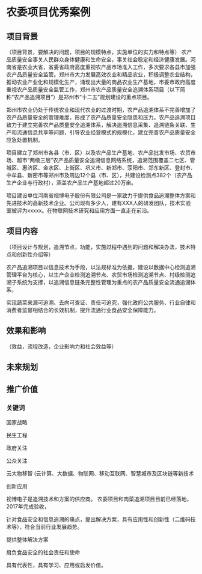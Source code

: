 
# 农委项目优秀案例

## 项目背景

（项目背景，要解决的问题，项目的规模特点，实施单位的实力和特点等）
农产品质量安全事关人民群众身体健康和生命安全，事关社会稳定和经济健康发展。河南省是农业大省，省委省政府高度重视农产品市场准入工作，多次要求各县市加强农产品质量安全监管。郑州市大力发展高效农业和精品农业，积极调整农业结构，推动农业产业化和规模化生产，涌现出大量的商品农业生产基地，市委市政府高度重视农产品质量安全监管工作，郑州市农产品质量安全追溯体系项目（以下简称“农产品追溯项目”）是郑州市“十二五”规划建设的重点项目。

郑州市农业仍处于传统农业和现代农业的过渡时期，农产品追溯体系不完善增加了农产品质量安全的管理难度，形成了农产品质量安全隐患和压力。农产品追溯项目致力于建立完善农产品质量安全追溯体系，解决追溯信息采集、追溯链条关联、生产和流通信息共享等问题，引导农业经营模式的规模化，建立完善农产品质量安全应急处置机制。

项目建立了郑州市各县（市、区）以及农产品生产基地、农产品批发市场、农贸市场、超市“两级三层”农产品质量安全追溯信息网络系统，追溯范围覆盖二七区、管城区、惠济区、金水区、上街区、巩义市、新郑市、荥阳市、郑东新区、登封市、中牟县、新密市等郑州市及周边12个县（市、区），共建设检测点382个（农产品生产企业与行政村），涵盖农产品生产基地超过20万亩。

项目建设单位河南省视博电子股份有限公司是一家致力于提供食品追溯整体方案和先进技术的高新技术企业。公司现有多少人，建有XXX人的研发团队，技术实验室被评为xxxxx。在物联网技术研究和应用方面一直走在前沿。


##  项目内容
（项目设计与规划，追溯节点，功能，实施过程中遇到的问题和解决办法，技术特点和创新性介绍等）

农产品追溯项目以信息技术为手段，以法规标准为依据，建设以数据中心检测追溯管理平台为核心，以生产企业检测追溯节点、农贸市场检测追溯节点、村级检测追溯子系统为支撑，以追溯信息链条完整性管理为重点的农产品质量安全流通追溯体系，

实现蔬菜来源可追溯、去向可查证、责任可追究，强化政府公共服务、行业自律和消费者监督相结合的长效机制，提升流通行业食品安全保障能力。








## 效果和影响
（效益，流程改造，企业影响力和社会效益等）





## 未来规划



## 推广价值









### 关键词

国家战略

民生工程

政府关注

公众关注

云大物移智 (云计算、大数据、物联网、移动互联网、智慧城市及区块链等新技术

创新应用

视博电子是追溯技术和方案的供应商。
农委项目和肉菜追溯项目目前已经落地，2017年完成验收，

针对食品安全和信息追溯的痛点，提出解决方案，具有应用性和创新性（二维码技术等），符合当前行业发展趋势。

提供整体解决方案

肩负食品安全的社会责任和使命


具有代表性，具有学习、应用或启发价值。






<!--stackedit_data:
eyJoaXN0b3J5IjpbNzc3NDY2MTI5LDYyMjEzMDYwLDM2OTMxNz
kwMiwyMDMyMTk4NjcyLC0xNTM5OTk3NTA3LDM0ODc3NTM1NSwy
MDUxMzA5ODQ5LDEwMzQ2NTI1MTJdfQ==
-->